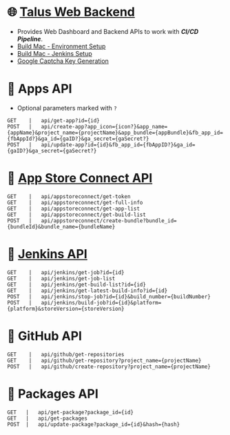 # 🌐 [Talus Web Backend](http://34.252.141.173)
- Provides Web Dashboard and Backend APIs to work with ***CI/CD Pipeline***.
- [Build Mac - Environment Setup](https://github.com/TalusStudio-Packages/Build-Mac-Environment)
- [Build Mac - Jenkins Setup](https://github.com/TalusStudio-Packages/Jenkins-Docs)
- [Google Captcha Key Generation](https://www.google.com/recaptcha/admin/create)

# 🔑 Apps API
- Optional parameters marked with `?`

```
GET    |   api/get-app?id={id}
POST   |   api/create-app?app_icon={icon?}&app_name={appName}&project_name={projectName}&app_bundle={appBundle}&fb_app_id={fbAppId?}&ga_id={gaID?}&ga_secret={gaSecret?}
POST   |   api/update-app?id={id}&fb_app_id={fbAppID?}&ga_id={gaID?}&ga_secret={gaSecret?}
```

# 🔑 [App Store Connect API](https://developer.apple.com/documentation/appstoreconnectapi)
```
GET    |   api/appstoreconnect/get-token
GET    |   api/appstoreconnect/get-full-info
GET    |   api/appstoreconnect/get-app-list
GET    |   api/appstoreconnect/get-build-list
POST   |   api/appstoreconnect/create-bundle?bundle_id={bundleId}&bundle_name={bundleName}
```

# 🔑 [Jenkins API](https://github.com/jenkinsci/pipeline-stage-view-plugin/tree/master/rest-api)
```
GET    |   api/jenkins/get-job?id={id}
GET    |   api/jenkins/get-job-list
GET    |   api/jenkins/get-build-list?id={id}
GET    |   api/jenkins/get-latest-build-info?id={id}
POST   |   api/jenkins/stop-job?id={id}&build_number={buildNumber}
POST   |   api/jenkins/build-job?id={id}&platform={platform}&storeVersion={storeVersion}
```

# 🔑 GitHub API
```
GET    |   api/github/get-repositories
GET    |   api/github/get-repository?project_name={projectName}
POST   |   api/github/create-repository?project_name={projectName}
```

# 🔑 Packages API
```
GET   |   api/get-package?package_id={id}
GET   |   api/get-packages
POST  |   api/update-package?package_id={id}&hash={hash}
```
